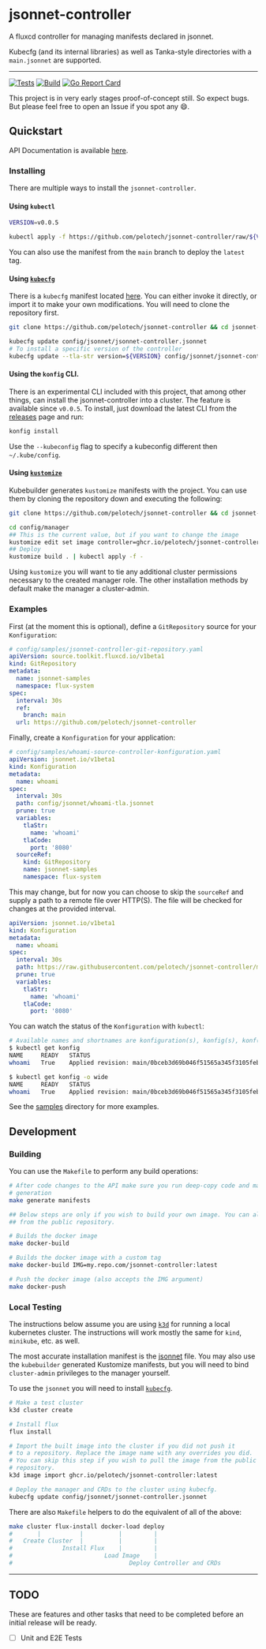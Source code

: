 # jsonnet-controller

A fluxcd controller for managing manifests declared in jsonnet.

Kubecfg (and its internal libraries) as well as Tanka-style directories with a `main.jsonnet` are supported.

---

[![Tests](https://github.com/pelotech/jsonnet-controller/actions/workflows/unit_tests.yaml/badge.svg)](https://github.com/pelotech/jsonnet-controller/actions/workflows/unit_tests.yaml)
[![Build](https://github.com/pelotech/jsonnet-controller/actions/workflows/build_images.yaml/badge.svg)](https://github.com/pelotech/jsonnet-controller/actions/workflows/build_images.yaml)
[![Go Report Card](https://goreportcard.com/badge/github.com/pelotech/jsonnet-controller)](https://goreportcard.com/report/github.com/pelotech/jsonnet-controller)

This project is in very early stages proof-of-concept still. So expect bugs. But please feel free to open an Issue if you spot any :smile:.

## Quickstart

API Documentation is available [here](doc/konfigurations.md#konfigurationspec).

### Installing

There are multiple ways to install the `jsonnet-controller`.

#### Using `kubectl`

```bash
VERSION=v0.0.5

kubectl apply -f https://github.com/pelotech/jsonnet-controller/raw/${VERSION}/pkg/cmd/manifest.yaml
```

You can also use the manifest from the `main` branch to deploy the `latest` tag.

#### Using [`kubecfg`](https://github.com/bitnami/kubecfg/releases)

There is a `kubecfg` manifest located [here](config/jsonnet/jsonnet-controller.jsonnet). You can either invoke it directly, or import it to make your own modifications. You will need to clone the repository first.

```bash
git clone https://github.com/pelotech/jsonnet-controller && cd jsonnet-controller

kubecfg update config/jsonnet/jsonnet-controller.jsonnet
# To install a specific version of the controller
kubecfg update --tla-str version=${VERSION} config/jsonnet/jsonnet-controller.jsonnet
```

#### Using the `konfig` CLI.

There is an experimental CLI included with this project, that among other things, can install the jsonnet-controller into a cluster. The feature is available since `v0.0.5`.
To install, just download the latest CLI from the [releases](https://github.com/pelotech/jsonnet-controller/releases) page and run:

```bash
konfig install
```

Use the `--kubeconfig` flag to specify a kubeconfig different then `~/.kube/config`.

#### Using [`kustomize`](https://kubectl.docs.kubernetes.io/installation/kustomize/binaries/)

Kubebuilder generates `kustomize` manifests with the project. You can use them by cloning the repository down and executing the following:

```bash
git clone https://github.com/pelotech/jsonnet-controller && cd jsonnet-controller

cd config/manager
## This is the current value, but if you want to change the image
kustomize edit set image controller=ghcr.io/pelotech/jsonnet-controller:latest
## Deploy
kustomize build . | kubectl apply -f -
```

Using `kustomize` you will want to tie any additional cluster permissions necessary to the created manager role.
The other installation methods by default make the manager a cluster-admin.

### Examples

First (at the moment this is optional), define a `GitRepository` source for your `Konfiguration`:

```yaml
# config/samples/jsonnet-controller-git-repository.yaml
apiVersion: source.toolkit.fluxcd.io/v1beta1
kind: GitRepository
metadata:
  name: jsonnet-samples
  namespace: flux-system
spec:
  interval: 30s
  ref:
    branch: main
  url: https://github.com/pelotech/jsonnet-controller
```

Finally, create a `Konfiguration` for your application:

```yaml
# config/samples/whoami-source-controller-konfiguration.yaml
apiVersion: jsonnet.io/v1beta1
kind: Konfiguration
metadata:
  name: whoami
spec:
  interval: 30s
  path: config/jsonnet/whoami-tla.jsonnet
  prune: true
  variables:
    tlaStr:
      name: 'whoami'
    tlaCode:
      port: '8080'
  sourceRef:
    kind: GitRepository
    name: jsonnet-samples
    namespace: flux-system
```

This may change, but for now you can choose to skip the `sourceRef` and supply a path to a remote file over HTTP(S).
The file will be checked for changes at the provided interval.

```yaml
apiVersion: jsonnet.io/v1beta1
kind: Konfiguration
metadata:
  name: whoami
spec:
  interval: 30s
  path: https://raw.githubusercontent.com/pelotech/jsonnet-controller/main/config/jsonnet/whoami-tla.jsonnet
  prune: true
  variables:
    tlaStr:
      name: 'whoami'
    tlaCode:
      port: '8080'
```

You can watch the status of the `Konfiguration` with `kubectl`:

```bash
# Available names and shortnames are konfiguration(s), konfig(s), konf(s)
$ kubectl get konfig
NAME     READY   STATUS                                                            AGE
whoami   True    Applied revision: main/0bceb3d69b046f51565a345f3105febbd7be62bd   1m32s

$ kubectl get konfig -o wide
NAME     READY   STATUS                                                            AGE    CURRENTREVISION                                 LASTATTEMPTEDREVISION
whoami   True    Applied revision: main/0bceb3d69b046f51565a345f3105febbd7be62bd   1m38s   main/0bceb3d69b046f51565a345f3105febbd7be62bd   main/0bceb3d69b046f51565a345f3105febbd7be62bd
```

See the [samples](config/samples) directory for more examples.

## Development

### Building

You can use the `Makefile` to perform any build operations:

```bash
# After code changes to the API make sure you run deep-copy code and manifest
# generation
make generate manifests

## Below steps are only if you wish to build your own image. You can also download
## from the public repository.

# Builds the docker image
make docker-build

# Builds the docker image with a custom tag
make docker-build IMG=my.repo.com/jsonnet-controller:latest

# Push the docker image (also accepts the IMG argument)
make docker-push
```

### Local Testing

The instructions below assume you are using [`k3d`](https://k3d.io) for running a local kubernetes cluster. The instructions will work mostly the same for `kind`, `minikube`, etc. as well.

The most accurate installation manifest is the [jsonnet](config/jsonnet/jsonnet-controller.jsonnet) file. 
You may also use the `kubebuilder` generated Kustomize manifests, but you will need to bind `cluster-admin` privileges to the manager yourself.

To use the `jsonnet` you will need to install [`kubecfg`](https://github.com/bitnami/kubecfg/releases).

```bash
# Make a test cluster
k3d cluster create

# Install flux
flux install

# Import the built image into the cluster if you did not push it
# to a repository. Replace the image name with any overrides you did.
# You can skip this step if you wish to pull the image from the public
# repository.
k3d image import ghcr.io/pelotech/jsonnet-controller:latest

# Deploy the manager and CRDs to the cluster using kubecfg.
kubecfg update config/jsonnet/jsonnet-controller.jsonnet
```

There are also `Makefile` helpers to do the equivalent of all of the above:

```bash
make cluster flux-install docker-load deploy
#       |           |          |         |
#   Create Cluster  |          |         |
#              Install Flux    |         |
#                          Load Image    |
#                                 Deploy Controller and CRDs
```

---

## TODO

These are features and other tasks that need to be completed before an initial release will be ready.

- [ ] Unit and E2E Tests
